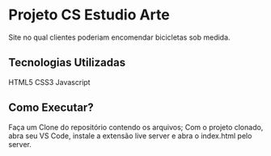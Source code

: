 # Projeto CS Estudio Arte 
Site no qual clientes poderiam encomendar bicicletas sob medida.

## Tecnologias Utilizadas
HTML5
CSS3
Javascript

## Como Executar?
Faça um Clone do repositório contendo os arquivos;
Com o projeto clonado, abra seu VS Code, instale a extensão live server e abra o index.html pelo server. 